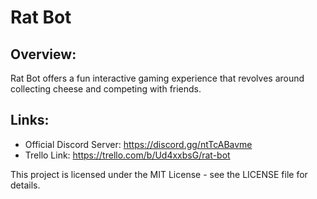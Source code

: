 # Rat Bot
## Overview:
Rat Bot offers a fun interactive gaming experience that revolves around collecting cheese and competing with friends.
## Links:
- Official Discord Server: https://discord.gg/ntTcABavme 
- Trello Link: https://trello.com/b/Ud4xxbsG/rat-bot 

This project is licensed under the MIT License - see the LICENSE file for details.
